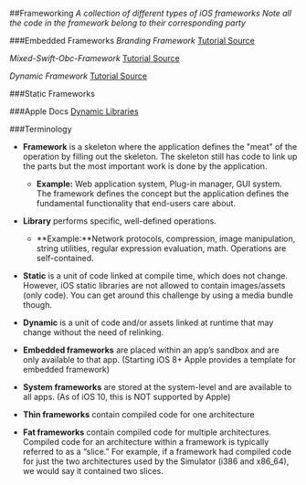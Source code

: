##Frameworking
*A collection of different types of iOS frameworks*
*Note all the code in the framework belong to their corresponding party*

###Embedded Frameworks
*Branding Framework*
[Tutorial Source](http://code.hootsuite.com/an-introduction-to-creating-and-distributing-embedded-frameworks-in-ios/)

*Mixed-Swift-Obc-Framework*
[Tutorial Source](https://github.com/danieleggert/mixed-swift-objc-framework)

*Dynamic Framework*
[Tutorial Source](https://www.raywenderlich.com/126365/ios-frameworks-tutorial)


###Static Frameworks







###Apple Docs
[Dynamic Libraries](https://developer.apple.com/library/mac/documentation/DeveloperTools/Conceptual/DynamicLibraries/100-Articles/OverviewOfDynamicLibraries.html#//apple_ref/doc/uid/TP40001873-SW1)







###Terminology

* **Framework** is a skeleton where the application defines the "meat" of the operation by filling out the skeleton. The skeleton still has code to link up the parts but the most important work is done by the application.
	* **Example:** Web application system, Plug-in manager, GUI system. The framework defines the concept but the application defines the fundamental functionality that end-users care about.

* **Library** performs specific, well-defined operations.
	* **Example:**Network protocols, compression, image manipulation, string utilities, regular expression evaluation, math. Operations are self-contained.

* **Static** is a unit of code linked at compile time, which does not change.
	However, iOS static libraries are not allowed to contain images/assets (only code). You can get around this challenge by using a media bundle though.

* **Dynamic** is a unit of code and/or assets linked at runtime that may change without the need of relinking.

* **Embedded frameworks** are placed within an app’s sandbox and are only available to that app. (Starting iOS 8+ Apple provides a template for embedded framework)

* **System frameworks** are stored at the system-level and are available to all apps. (As of iOS 10, this is NOT supported by Apple)

* **Thin frameworks** contain compiled code for one architecture

* **Fat frameworks** contain compiled code for multiple architectures. Compiled code for an architecture within a framework is typically referred to as a “slice.” For example, if a framework had compiled code for just the two architectures used by the Simulator (i386 and x86_64), we would say it contained two slices.


